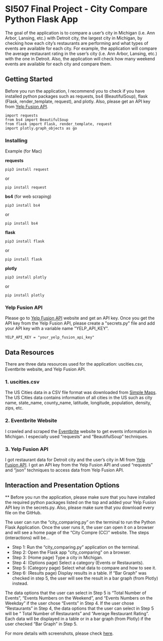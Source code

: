 # SI507 Final Project - City Compare Python Flask App
The goal of the application is to compare a user’s city in Michigan (i.e. Ann Arbor, Lansing, etc.) with Detroit city, the largest city in Michigan, by checking how each city’s restaurants are performing and what types of events are available for each city.
For example, the application will compare the average restaurant rating in the user’s city (i.e. Ann Arbor, Lansing, etc.) with the one in Detroit. Also, the application will check how many weekend events are available for each city and compare them.

## Getting Started

Before you run the application, I recommend you to check if you have installed python packages such as requests, bs4 (BeautifulSoup), flask (Flask, render_template, request), and plotly.
Also, please get an API key from <a href="https://www.yelp.com/developers/documentation/v3">Yelp Fusion API</a>. 

```
import requests
from bs4 import BeautifulSoup
from flask import Flask, render_template, request
import plotly.graph_objects as go
```

### Installing
Example (for Mac)

**requests**
```
pip3 install request
```

or

```
pip install request
```

**bs4** (for web scraping)
```
pip3 install bs4
```

or

```
pip install bs4
```

**flask**
```
pip3 install flask
```

or

```
pip install flask
```

**plotly**
```
pip3 install plotly
```

or

```
pip install plotly
```

### Yelp Fusion API
Please go to <a href="https://www.yelp.com/developers/documentation/v3">Yelp Fusion API</a> website and get an API key.
Once you get the API key from the Yelp Fusion API, please create a "secrets.py" file and add your API key with a variable name "YELP_API_KEY".
```
YELP_API_KEY = "your_yelp_fusion_api_key"
```

## Data Resources
There are three data resources used for the application: uscities.csv, Eventbrite website, and Yelp Fusion API.

### 1. uscities.csv
The US Cities data in a CSV file format was downloaded from <a href="https://simplemaps.com/data/us-cities">Simple Maps</a>. 
The US Cities data contains information of all cities in the US such as city name, state_name, county_name, latitude, longitude, population, density, zips, etc. 

### 2. Eventbrite Website
I crawled and scraped the <a href="https://www.eventbrite.com/d/united-states--michigan/all-events/">Eventbrite</a> website to get events information in Michigan. I especially used “requests” and “BeautifulSoup” techniques.


### 3. Yelp Fusion API
I got restaurant data for Detroit city and the user’s city in MI from <a href="https://www.yelp.com/developers/documentation/v3">Yelp Fusion API</a>. I got an API key from the Yelp Fusion API and used “requests” and “json” techniques to access data from Yelp Fusion API.

## Interaction and Presentation Options
** Before you run the application, please make sure that you have installed the required python packages listed on the top and added your Yelp Fusion API key in the secrets.py. Also, please make sure that you download every file on the GitHub.

The user can run the “city_comparing.py” on the terminal to run the Python Flask Application. Once the user runs it, the user can open it on a browser and will see a home page of the “City Compre (CC)” website. The steps (interactions) will be… 
- Step 1: Run the “city_comparing.py” application on the terminal. 
- Step 2: Open the Flask app "city_comparing" on a browser. 
- Step 3: (Home page) Type a city in Michigan. 
- Step 4: (Options page) Select a category (Events or Restaurants). 
- Step 5: (Category page) Select what data to compare and how to see it. 
- Step 6: (Results page) Display results in a table. If “Bar Graph” was checked in step 5, the user will see the result in a bar graph (from Plotly) instead.

The data options that the user can select in Step 5 is “Total Number of Events”, “Events Numbers on the Weekend”, and “Events Numbers on the Weekday” if the user chose “Events” in Step 4. If the user chose “Restaurants” in Step 4, the data options that the user can select in Step 5 will be “ Total Number of Restaurants” and “Average Restaurant Rating”. 
Each data will be displayed in a table or in a bar graph (from Plotly) if the user checked “Bar Graph” in Step 5. 

For more details with screenshots, please check <a href="https://docs.google.com/document/d/1RhOX70C15jaHq6I7sNvL7VkJ8ZQPwxbqJtbdodGX6To/edit#heading=h.ugpnrzo7khuz">here</a>.

